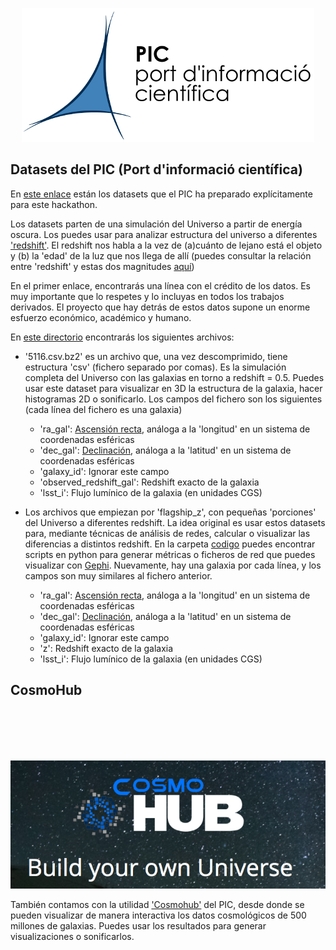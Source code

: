 <p align="center">
  <img src="PIC.png">
</p>


## Datasets del PIC (Port d'informació científica)

En [este enlace](https://gitlab.pic.es/sgrinschpun/hackathon_cccb_2019) están los datasets que el PIC ha preparado explícitamente para este hackathon.

Los datasets parten de una simulación del Universo a partir de energía oscura. Los puedes usar para analizar
estructura del universo a diferentes ['redshift'](https://en.wikipedia.org/wiki/Redshift). El redshift nos habla a la vez de (a)cuánto de lejano está el objeto y (b) la 'edad' de la luz que nos llega de allí (puedes consultar la relación entre 'redshift' y estas dos magnitudes [aquí](https://lco.global/spacebook/light/redshift/))

En el primer enlace, encontrarás una línea con el crédito de los datos. Es muy importante que lo respetes y lo incluyas en todos los trabajos derivados. El proyecto que hay detrás de estos datos supone un enorme esfuerzo económico, académico y humano.

En [este directorio](https://gitlab.pic.es/sgrinschpun/hackathon_cccb_2019/tree/master/flagship_data) encontrarás los siguientes archivos:

- '5116.csv.bz2' es un archivo que, una vez descomprimido, tiene estructura 'csv' (fichero separado por comas). Es la simulación completa del Universo con las galaxias en torno a redshift = 0.5. Puedes usar este dataset para visualizar en 3D la estructura de la galaxia, hacer histogramas 2D o sonificarlo.
Los campos del fichero son los siguientes (cada línea del fichero es una galaxia)
    - 'ra_gal': [Ascensión recta](https://en.wikipedia.org/wiki/Right_ascension), análoga a la 'longitud' en un sistema de coordenadas esféricas
    - 'dec_gal': [Declinación](https://en.wikipedia.org/wiki/Declination), análoga a la 'latitud' en un sistema de coordenadas esféricas
    - 'galaxy_id': Ignorar este campo
    - 'observed_redshift_gal': Redshift exacto de la galaxia
    - 'lsst_i': Flujo lumínico de la galaxia (en unidades CGS)
    
- Los archivos que empiezan por 'flagship_z', con pequeñas 'porciones' del Universo a diferentes redshift. La idea original es usar estos datasets para, mediante técnicas de análisis de redes, calcular o visualizar las diferencias a distintos redshift. En la carpeta [codigo](codigo) puedes encontrar scripts en python para generar métricas o ficheros de red que puedes visualizar con [Gephi](https://gephi.org/). Nuevamente, hay una galaxia por cada línea, y los campos son muy similares al fichero anterior.
    
    - 'ra_gal': [Ascensión recta](https://en.wikipedia.org/wiki/Right_ascension), análoga a la 'longitud' en un sistema de coordenadas esféricas
    - 'dec_gal': [Declinación](https://en.wikipedia.org/wiki/Declination), análoga a la 'latitud' en un sistema de coordenadas esféricas
    - 'galaxy_id': Ignorar este campo
    - 'z': Redshift exacto de la galaxia
    - 'lsst_i': Flujo lumínico de la galaxia (en unidades CGS)

## CosmoHub    
<p align="center" style="margin-top: 100px">
  <img src="cosmohub.png">
</p>
    
También contamos con la utilidad ['Cosmohub'](https://cosmohub.pic.es/home) del PIC, desde donde se pueden visualizar de manera interactiva los datos cosmológicos de 500 millones de galaxias. Puedes usar los resultados para generar visualizaciones o sonificarlos.



